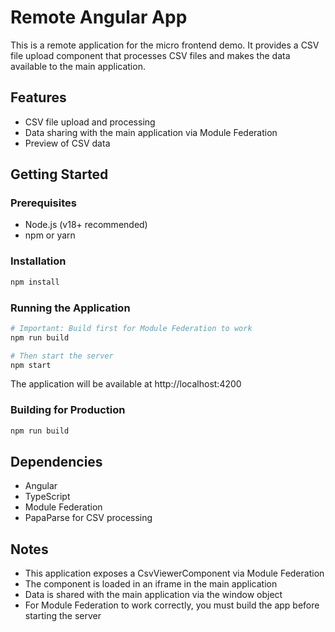 # Remote Angular App

This is a remote application for the micro frontend demo. It provides a CSV file upload component that processes CSV files and makes the data available to the main application.

## Features

- CSV file upload and processing
- Data sharing with the main application via Module Federation
- Preview of CSV data

## Getting Started

### Prerequisites

- Node.js (v18+ recommended)
- npm or yarn

### Installation

```bash
npm install
```

### Running the Application

```bash
# Important: Build first for Module Federation to work
npm run build

# Then start the server
npm start
```

The application will be available at http://localhost:4200

### Building for Production

```bash
npm run build
```

## Dependencies

- Angular
- TypeScript
- Module Federation
- PapaParse for CSV processing

## Notes

- This application exposes a CsvViewerComponent via Module Federation
- The component is loaded in an iframe in the main application
- Data is shared with the main application via the window object
- For Module Federation to work correctly, you must build the app before starting the server
